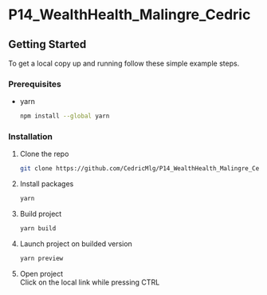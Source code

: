 # P14_WealthHealth_Malingre_Cedric

<!-- GETTING STARTED -->
## Getting Started

To get a local copy up and running follow these simple example steps.

### Prerequisites

* yarn
  ```sh
  npm install --global yarn
  ```

### Installation

1. Clone the repo
   ```sh
   git clone https://github.com/CedricMlg/P14_WealthHealth_Malingre_Cedric
   ```
2. Install packages
   ```sh
   yarn
   ```
3. Build project
   ```js
   yarn build
   ```
4. Launch project on builded version
   ```js
   yarn preview
   ```
5. Open project 
   <br />
   Click on the local link while pressing CTRL
